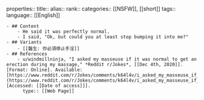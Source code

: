 properties::
title::
alias::
rank::
categories:: [[NSFW]], [[short]]
tags::
language:: [[English]]

	- ## Content
		- He said it was perfectly normal.
		- I said, "Ok, but could you at least stop bumping it into me?"
	- ## Variants
		- [[醫生: 你必須停止手淫]]
	- ## References
		- u/windmillninja, "I asked my masseuse if it was normal to get an erection during my massage," *Reddit r/Jokes*, [[Dec 4th, 2020]]. [Format: Online]. Available: [https://www.reddit.com/r/Jokes/comments/k64l4v/i_asked_my_masseuse_if_it_was_normal_to_get_an/](https://www.reddit.com/r/Jokes/comments/k64l4v/i_asked_my_masseuse_if_it_was_normal_to_get_an/). [Accessed: [[Date of access]]].
		  type:: [[Web Page]]